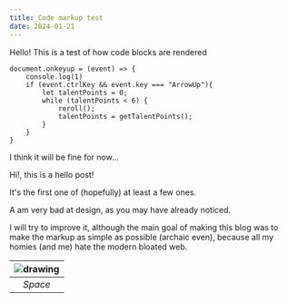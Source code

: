 ```yaml
---
title: Code markup test
date: 2024-01-21
---
```


Hello! This is a test of how code blocks are rendered
```
document.onkeyup = (event) => {
    console.log(1)
    if (event.ctrlKey && event.key === "ArrowUp"){
        let talentPoints = 0;
        while (talentPoints < 6) {
            reroll();
            talentPoints = getTalentPoints();
        }
    }
}
```
I think it will be fine for now...

Hi!, this is a hello post! 

It's the first one of (hopefully) at least a few ones.

A am very bad at design, as you may have already noticed.

I will try to improve it, although the main goal of making this blog was to make the markup as simple as possible (archaic even), because all my homies (and me) hate the modern bloated web.

| <img src="https://i.stack.imgur.com/NEext.jpg" alt="drawing" style="max-width:300px"/> |
|:--:| 
| *Space* |
